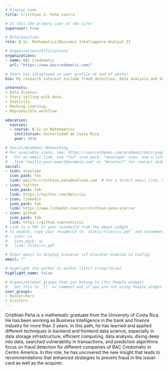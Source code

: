 ```yaml
---
# Display name
title: Cristhian J. Peña Sierra

# Is this the primary user of the site?
superuser: true

# Role/position
role: B.Sc. Mathematics/Business Intellegence Analyst II

# Organizations/Affiliations
organizations:
- name: BAC Credomatic
  url: "https://www.baccredomatic.com/"

# Short bio (displayed in user profile at end of posts)
bio: My research interest include fraud detection, data analysis and data visualization.  

interests:
- Data Science.
- Story telling with data.
- Statictis.
- Maching Learning.
- Reproducible workflow.

education:
  courses:
  - course: B.Sc.in Mathematics
    institution: Universidad de Costa Rcia
    year: 2016

# Social/Academic Networking
# For available icons, see: https://sourcethemes.com/academic/docs/page-builder/#icons
#   For an email link, use "fas" icon pack, "envelope" icon, and a link in the
#   form "mailto:your-email@example.com" or "#contact" for contact widget.
social:
- icon: envelope
  icon_pack: fas
  link: mailto:cristhian.pena@outlook.com  # For a direct email link, use "mailto:test@example.org".
- icon: twitter
  icon_pack: fab
  link: https://twitter.com/Netcrisi
- icon: linkedin
  icon_pack: fab
  link: https://www.linkedin.com/in/cristhian-pena-sierra/
- icon: github
  icon_pack: fab
  link: https://github.com/netcrisi
# Link to a PDF of your resume/CV from the About widget.
# To enable, copy your resume/CV to `static/files/cv.pdf` and uncomment the lines below.
# - icon: cv
#   icon_pack: ai
#   link: files/cv.pdf

# Enter email to display Gravatar (if Gravatar enabled in Config)
email: ""

# Highlight the author in author lists? (true/false)
highlight_name: false

# Organizational groups that you belong to (for People widget)
#   Set this to `[]` or comment out if you are not using People widget.
user_groups:
- Researchers
- Visitors
---
```


Cristhian Peña is a mathematic graduate from the University of Costa Rica. He has been working as Business Intelligence in the bank and finance industry for more than 3 years. In this path, he has learned and applied different techniques in backend and frontend data science, especially in data storage infrastructure, efficient computing, data analysis, diving deep into data, searched vulnerability in transactions, and prediction algorithms focus on fraud detection for different companies of BAC Credomatic in Centro America. In this role, he has uncovered the new insight that leads to recommendations that enhanced strategies to prevent fraud in the issuer card as well as the acquirer.    

